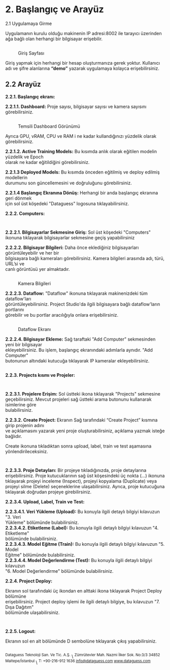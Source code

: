 # 2. Başlangıç ve Arayüz

2.1 Uygulamaya Girme

Uygulamanın kurulu olduğu makinenin IP adresi:8002 ile tarayıcı üzerinden ağa bağlı olan herhangi bir bilgisayar erişebilir.

<figure><img src=".gitbook/assets/image (12).png" alt=""><figcaption><p>Giriş Sayfası</p></figcaption></figure>



Giriş yapmak için herhangi bir hesap oluşturmanıza gerek yoktur. Kullanıcı adı ve şifre alanlarına **“demo”** yazarak uygulamaya kolayca erişebilirsiniz.

## 2.2 Arayüz

&#x20;        **2.2.1. Başlangıç ekranı:**&#x20;

&#x20;                **2.2.1.1. Dashboard:** Proje sayısı, bilgisayar sayısı ve kamera sayısını görebilirsiniz.

<figure><img src=".gitbook/assets/4.jpg" alt=""><figcaption><p>Temsili Dashboard Görünümü</p></figcaption></figure>

Ayrıca GPU, vRAM, CPU ve RAM i ne kadar kullandığınızı yüzdelik olarak görebilirsiniz.

&#x20;                **2.2.1.2. Active Training Models:** Bu kısımda anlık olarak eğitilen modelin yüzdelik ve Epoch\
olarak ne kadar eğitildiğini görebilirsiniz.

&#x20;               **2.2.1.3 Deployed Models:** Bu kısımda önceden eğitilmiş ve deploy edilmiş modellerin\
durumunu son güncellemesini ve doğruluğunu görebilirsiniz.

&#x20;                **2.2.1.4 Başlangıç Ekranına Dönüş:** Herhangi bir anda başlangıç ekranına geri dönmek\
için sol üst köşedeki "Dataguess" logosuna tıklayabilirsiniz.

&#x20;        **2.2.2. Computers:**    &#x20;

<figure><img src=".gitbook/assets/3.jpg" alt=""><figcaption></figcaption></figure>

<figure><img src=".gitbook/assets/Ekran Resmi 2025-07-02 11.27.02.png" alt=""><figcaption></figcaption></figure>

&#x20;                **2.2.2.1. Bilgisayarlar Sekmesine Giriş:** Sol üst köşedeki "Computers" ikonuna tıklayarak&#x20;bilgisayarlar sekmesine geçiş yapabilirsiniz

&#x20;                **2.2.2.2. Bilgisayar Bilgileri:** Daha önce eklediğiniz bilgisayarları görüntüleyebilir ve her bir\
bilgisayara bağlı kameraları görebilirsiniz. Kamera bilgileri arasında adı, türü, URL’si ve\
canlı görüntüsü yer almaktadır.          &#x20;

<figure><img src=".gitbook/assets/Ekran Resmi 2025-07-03 10.54.31.png" alt=""><figcaption><p>Kamera Bilgileri</p></figcaption></figure>

&#x20;                 **2.2.2.3. Dataflow:** "Dataflow" ikonuna tıklayarak makinenizdeki tüm dataflow'ları\
görüntüleyebilirsiniz. Project Studio'da ilgili bilgisayara bağlı dataflow'ların portlarını\
görebilir ve bu portlar aracılığıyla onlara erişebilirsiniz.&#x20;

&#x20; &#x20;

<figure><img src=".gitbook/assets/image.png" alt=""><figcaption><p>Dataflow Ekranı</p></figcaption></figure>

&#x20;                 **2.2.2.4. Bilgisayar Ekleme:** Sağ taraftaki "Add Computer" sekmesinden yeni bir bilgisayar &#x20;\
ekleyebilirsiniz. Bu işlem, başlangıç ekranındaki adımlarla aynıdır. "Add Computer"\
butonunun altındaki kutucuğa tıklayarak IP kameralar ekleyebilirsiniz.

<figure><img src=".gitbook/assets/Ekran Resmi 2025-07-03 10.51.48.png" alt=""><figcaption></figcaption></figure>

&#x20;        **2.2.3. Projects kısmı ve Projeler:** &#x20;

<figure><img src=".gitbook/assets/2 (1).jpg" alt=""><figcaption></figcaption></figure>

<figure><img src=".gitbook/assets/Ekran Resmi 2025-07-02 11.27.23.png" alt=""><figcaption></figcaption></figure>

&#x20;          **2.2.3.1. Projelere Erişim:** Sol üstteki ikona tıklayarak "Projects" sekmesine\
geçebilirsiniz. Mevcut projeleri sağ üstteki arama butonunu kullanarak isimlerine göre\
bulabilirsiniz.

&#x20;          **2.2.3.2. Create Project:** Ekranın Sağ tarafındaki “Create Project” kısmına girip projenin adını\
ve açıklamasını yazarak yeni proje oluşturabilirsiniz, açıklama yazmak isteğe bağlıdır.&#x20;

Create ikonuna tıkladıktan sonra upload, label, train ve test aşamasına&#x20;yönlendirileceksiniz.  &#x20;

<figure><img src=".gitbook/assets/I.jpg" alt=""><figcaption></figcaption></figure>

<figure><img src=".gitbook/assets/image (46).png" alt=""><figcaption></figcaption></figure>

&#x20;           **2.2.3.3. Proje Detayları:** Bir projeye tıkladığınızda, proje detaylarına erişebilirsiniz. Proje&#x20;kutucuklarının sağ üst köşesindeki üç nokta (...) ikonuna tıklayarak projeyi inceleme&#x20;(Inspect), projeyi kopyalama (Duplicate) veya projeyi silme (Delete) seçeneklerine&#x20;ulaşabilirsiniz. Ayrıca, proje kutucuğuna tıklayarak doğrudan projeye girebilirsiniz.

&#x20;           **2.2.3.4. Upload, Label, Train ve Test:**

&#x20;                            **2.2.3.4.1. Veri Yükleme (Upload):** Bu konuyla ilgili detaylı bilgiyi kılavuzun "3. Veri\
Yükleme" bölümünde bulabilirsiniz.\
&#x20;                           **2.2.3.4.2. Etiketleme (Label):** Bu konuyla ilgili detaylı bilgiyi kılavuzun "4. Etiketleme"\
bölümünde bulabilirsiniz.\
&#x20;                           **2.2.3.4.3. Model Eğitme (Train):** Bu konuyla ilgili detaylı bilgiyi kılavuzun "5. Model\
Eğitme" bölümünde bulabilirsiniz.\
&#x20;                           **2.2.3.4.4. Model Değerlendirme  (Test):** Bu konuyla ilgili detaylı bilgiyi kılavuzun\
"6. Model Değerlendirme" bölümünde bulabilirsiniz.

&#x20;        **2.2.4. Project Deploy:** &#x20;

Ekranın sol tarafındaki üç ikondan en alttaki ikona tıklayarak Project Deploy bölümüne\
erişebilirsiniz. Project deploy işlemi ile ilgili detaylı bilgiye, bu kılavuzun "7. Dışa Dağıtım"\
bölümünde ulaşabilirsiniz.

<figure><img src=".gitbook/assets/1 (1).jpg" alt=""><figcaption></figcaption></figure>

<figure><img src=".gitbook/assets/Ekran Resmi 2025-07-02 11.27.13.png" alt=""><figcaption></figcaption></figure>

&#x20;      **2.2.5. Logout:**

Ekranın sol en alt bölümünde D sembolüne tıklayarak çıkış yapabilirsiniz.

<figure><img src=".gitbook/assets/I (2).jpg" alt=""><figcaption></figcaption></figure>

<sup>Dataguess Teknoloji San. Ve Tic. A.Ş.</sup>\ <sup>Zümrütevler Mah. Nazmi İlker Sok. No:3/3 34852 Maltepe/İstanbul</sup>\ <sup>T: +90-216-912 1636 info@dataguess.com www.dataguess.com</sup>
